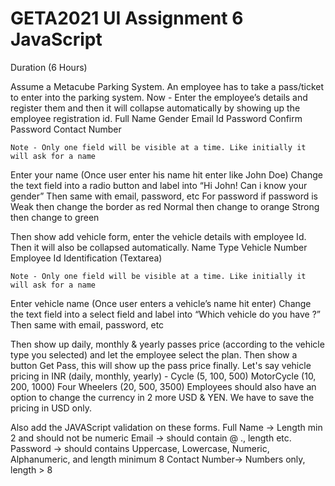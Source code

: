# GETA2021 UI Assignment 6 JavaScript
Duration (6 Hours)

Assume a Metacube Parking System. An employee has to take a pass/ticket to enter into the parking system. Now - 
Enter the employee’s details and register them and then it will collapse automatically by showing up the employee registration id.
Full Name
Gender
Email Id
Password
Confirm Password
Contact Number

	Note - Only one field will be visible at a time. Like initially it will ask for a name
Enter your name (Once user enter his name hit enter like John Doe)
Change the text field into a radio button and label into “Hi John! Can i know your gender”
Then same with email, password, etc
For password if password is 
Weak then change the border as red
Normal then change to orange
Strong then change to green

Then show add vehicle form, enter the vehicle details with employee Id. Then it will also be collapsed automatically.
Name
Type
Vehicle Number
Employee Id
Identification (Textarea)

	Note - Only one field will be visible at a time. Like initially it will ask for a name
Enter vehicle name (Once user enters a vehicle’s name hit enter)
Change the text field into a select field and label into “Which vehicle do you have ?”
Then same with email, password, etc


Then show up daily, monthly & yearly passes price (according to the vehicle type you selected) and let the employee select the plan. Then show a button Get Pass, this will show up the pass price finally. 
Let's say vehicle pricing in INR (daily, monthly, yearly) -
Cycle (5, 100, 500)
MotorCycle (10, 200, 1000)
Four Wheelers (20, 500, 3500)
Employees should also have an option to change the currency in 2 more USD & YEN.
We have to save the pricing in USD only.

Also add the JAVAScript validation on these forms. 
Full Name -> Length min 2 and should not be numeric
Email -> should contain @ ., length etc.
Password -> should contains Uppercase, Lowercase, Numeric, Alphanumeric, and length minimum 8
Contact Number-> Numbers only, length > 8
